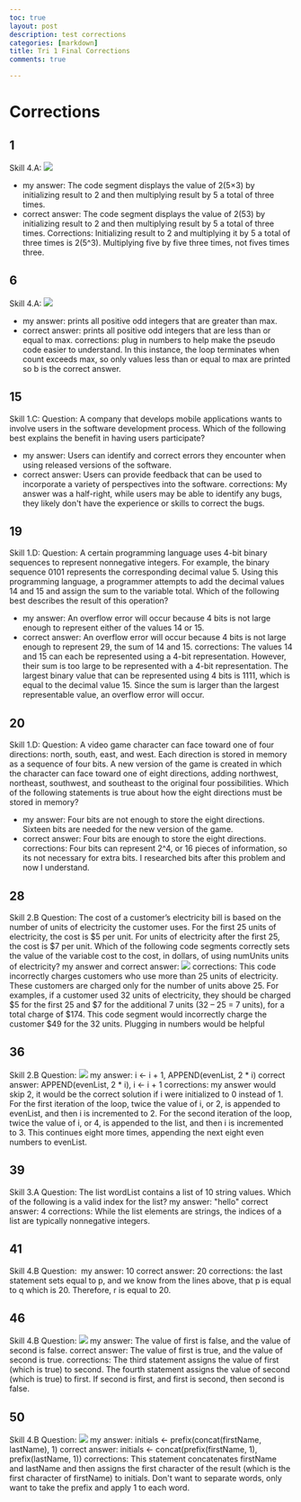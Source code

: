 ```yaml
---
toc: true 
layout: post
description: test corrections
categories: [markdown]
title: Tri 1 Final Corrections
comments: true

---
```

# Corrections
## 1
Skill 4.A:
![](https://media.discordapp.net/attachments/734598463324684389/1039294236572524674/image.png)
- my answer: The code segment displays the value of  2(5×3)  by initializing result to 2 and then multiplying result by 5 a total of three times.
- correct answer: The code segment displays the value of  2(53)  by initializing result to 2 and then multiplying result by 5 a total of three times.
Corrections: Initializing result to 2 and multiplying it by 5 a total of three times is 2(5^3). Multiplying five by five three times, not fives times three. 

## 6
Skill 4.A:
![](https://media.discordapp.net/attachments/734598463324684389/1039294101859860491/image.png)
- my answer: prints all positive odd integers that are greater than max.
- correct answer: prints all positive odd integers that are less than or equal to max.
corrections: plug in numbers to help make the pseudo code easier to understand. In this instance, the loop terminates when count exceeds max, so only values less than or equal to max are printed so b is the correct answer. 

## 15
Skill 1.C: 
Question: A company that develops mobile applications wants to involve users in the software development process. Which of the following best explains the benefit in having users participate?
- my answer: Users can identify and correct errors they encounter when using released versions of the software.
- correct answer: Users can provide feedback that can be used to incorporate a variety of perspectives into the software.
corrections: My answer was a half-right, while users may be able to identify any bugs, they likely don't have the experience or skills to correct the bugs. 

## 19
Skill 1.D: 
Question: A certain programming language uses 4-bit binary sequences to represent nonnegative integers. For example, the binary sequence 0101 represents the corresponding decimal value 5. Using this programming language, a programmer attempts to add the decimal values 14 and 15 and assign the sum to the variable total. Which of the following best describes the result of this operation?
- my answer: An overflow error will occur because 4 bits is not large enough to represent either of the values 14 or 15.
- correct answer: An overflow error will occur because 4 bits is not large enough to represent 29, the sum of 14 and 15.
corrections: The values 14 and 15 can each be represented using a 4-bit representation. However, their sum is too large to be represented with a 4-bit representation. The largest binary value that can be represented using 4 bits is 1111, which is equal to the decimal value 15. Since the sum is larger than the largest representable value, an overflow error will occur.

## 20
Skill 1.D:
Question: A video game character can face toward one of four directions: north, south, east, and west. Each direction is stored in memory as a sequence of four bits. A new version of the game is created in which the character can face toward one of eight directions, adding northwest, northeast, southwest, and southeast to the original four possibilities. Which of the following statements is true about how the eight directions must be stored in memory?
- my answer: Four bits are not enough to store the eight directions. Sixteen bits are needed for the new version of the game.
- correct answer: Four bits are enough to store the eight directions.
corrections: Four bits can represent 2^4, or 16 pieces of information, so its not necessary for extra bits. I researched bits after this problem and now I understand. 

## 28
Skill 2.B
Question: The cost of a customer’s electricity bill is based on the number of units of electricity the customer uses. For the first 25 units of electricity, the cost is $5 per unit. For units of electricity after the first 25, the cost is $7 per unit. Which of the following code segments correctly sets the value of the variable cost to the cost, in dollars, of using numUnits units of electricity?
my answer and correct answer: 
![](https://media.discordapp.net/attachments/734598463324684389/1039302947818967072/image.png)
corrections: This code incorrectly charges customers who use more than 25 units of electricity. These customers are charged only for the number of units above 25. For examples, if a customer used 32 units of electricity, they should be charged $5 for the first 25 and $7 for the additional 7 units (32 – 25 = 7 units), for a total charge of $174. This code segment would incorrectly charge the customer $49 for the 32 units. Plugging in numbers would be helpful 

## 36
Skill 2.B
Question: 
![](https://media.discordapp.net/attachments/734598463324684389/1039303635831636060/image.png)
my answer: i  ←  i + 1, APPEND(evenList, 2 * i)
correct answer: APPEND(evenList, 2 * i), i  ←  i + 1
corrections: my answer would skip 2, it would be the correct solution if i were initialized to 0 instead of 1. For the first iteration of the loop, twice the value of i, or 2, is appended to evenList, and then i is incremented to 2. For the second iteration of the loop, twice the value of i, or 4, is appended to the list, and then i is incremented to 3. This continues eight more times, appending the next eight even numbers to evenList.

## 39 
Skill 3.A
Question: The list wordList contains a list of 10 string values. Which of the following is a valid index for the list?
my answer: "hello" 
correct answer: 4
corrections: While the list elements are strings, the indices of a list are typically nonnegative integers.

## 41
Skill 4.B
Question: 
![]()
my answer: 10
correct answer: 20
corrections: the last statement sets equal to p, and we know from the lines above, that p is equal to q which is 20. Therefore, r is equal to 20. 

## 46
Skill 4.B
Question: 
![](https://files.slack.com/files-pri/TUDAF53UJ-F04ARH44M24/image.png)
my answer: The value of first is false, and the value of second is false.
correct answer: The value of first is true, and the value of second is true.
corrections: The third statement assigns the value of first (which is true) to second. The fourth statement assigns the value of second (which is true) to first. If second is first, and first is second, then second is false. 

## 50 
Skill 4.B
Question:
![](https://files.slack.com/files-pri/TUDAF53UJ-F04A1SP6RGS/image.png)
my answer: initials  ←  prefix(concat(firstName, lastName), 1)
correct answer: initials  ←  concat(prefix(firstName, 1), prefix(lastName, 1))
corrections: This statement concatenates firstName and lastName and then assigns the first character of the result (which is the first character of firstName) to initials. Don't want to separate words, only want to take the prefix and apply 1 to each word. 





